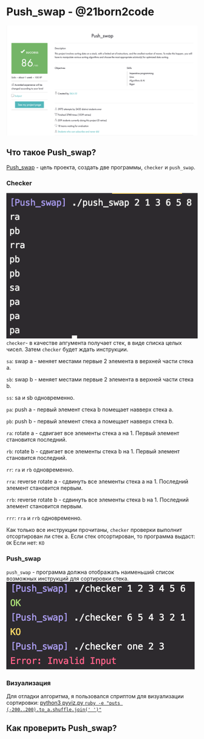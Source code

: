 # Push_swap - @21born2code
![Screenshot intra](https://github.com/do8rolyuboff/Push_swap/blob/master/other/screenshot.png)
## Что такое Push_swap?
[Push_swap](https://github.com/do8rolyuboff/Push_swap/blob/master/other/push_swap.en.pdf) - цель проекта, создать две программы, `checker` и `push_swap`.

### Сhecker
![checker](https://github.com/do8rolyuboff/Push_swap/blob/master/other/screenshot_checker.png)
`checker`- в качестве апгумента получает стек, в виде списка целых чисел. Затем `checker` будет ждать инструкции.

`sa`: swap a - меняет местами первые 2 элемента в верхней части стека a.

`sb`: swap b - меняет местами первые 2 элемента в верхней части стека b.

`ss`: sa и sb одновременно.

`pa`: push a - первый элемент стека b помещает навверх стека a.

`pb`: push b - первый элемент стека a помещает навверх стека b.

`ra`: rotate a - сдвигает все элементы стека a на 1. Первый элемент становится
последний.

`rb`: rotate b - сдвигает все элементы стека b на 1. Первый элемент становится
последний.

`rr`: `ra` и `rb` одновременно.

`rra`: reverse rotate a - сдвинуть все элементы стека a на 1. Последний элемент
становится первым.

`rrb`: reverse rotate b - сдвинуть все элементы стека b на 1. Последний элемент
становится первым.

`rrr`: `rra` и `rrb` одновременно.

Как только все инструкции прочитаны, `checker` проверки выполнит отсортирован ли стек a.
Если стек отсортирован, то программа выдаст: `OK`
Если нет: `KO`

### Push_swap
`push_swap` - программа должна отображать наименьший список возможных инструкций для сортировки стека.
![push_swap](https://github.com/do8rolyuboff/Push_swap/blob/master/other/screenshot_push_swap.png)

### Визуализация
Для отладки алгоритма, я пользовался сприптом для визуализации сортировки: [python3 pyviz.py `ruby -e "puts (-200..200).to_a.shuffle.join(' ')"`](https://github.com/o-reo/push_swap_visualizer)

## Как проверить Push_swap?

